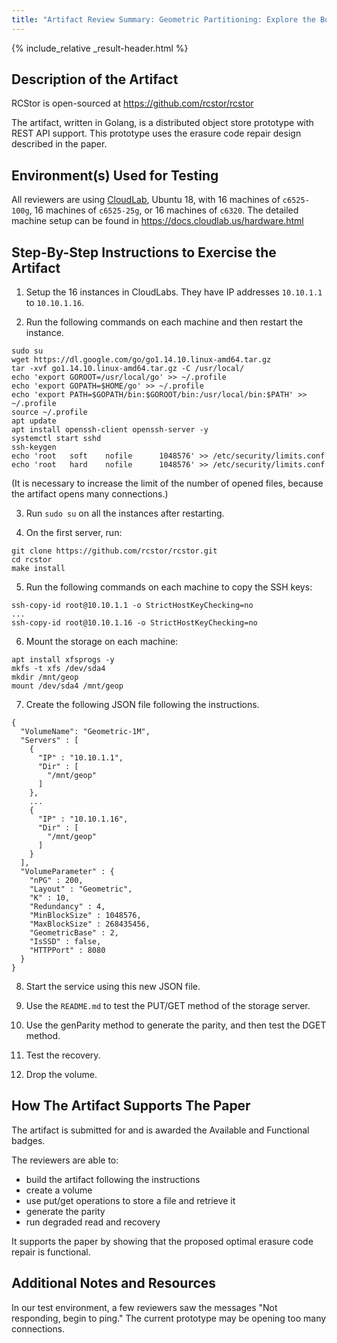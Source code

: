 ```yaml
---
title: "Artifact Review Summary: Geometric Partitioning: Explore the Boundary of Optimal Erasure Code Repair"
---
```


{% include_relative _result-header.html %}

## Description of the Artifact
RCStor is open-sourced at <https://github.com/rcstor/rcstor>

The artifact, written in Golang, is a distributed object store prototype with REST API support. This prototype uses the erasure code repair design described in the paper.

## Environment(s) Used for Testing

All reviewers are using [CloudLab](https://cloudlab.us/), Ubuntu 18, with 16 machines of `c6525-100g`, 16 machines of `c6525-25g`, or 16 machines of `c6320`. The detailed machine setup can be found in <https://docs.cloudlab.us/hardware.html>

## Step-By-Step Instructions to Exercise the Artifact

1. Setup the 16 instances in CloudLabs. They have IP addresses `10.10.1.1` to `10.10.1.16`.

2. Run the following commands on each machine and then restart the instance.

```
sudo su
wget https://dl.google.com/go/go1.14.10.linux-amd64.tar.gz
tar -xvf go1.14.10.linux-amd64.tar.gz -C /usr/local/
echo 'export GOROOT=/usr/local/go' >> ~/.profile
echo 'export GOPATH=$HOME/go' >> ~/.profile
echo 'export PATH=$GOPATH/bin:$GOROOT/bin:/usr/local/bin:$PATH' >> ~/.profile
source ~/.profile
apt update
apt install openssh-client openssh-server -y
systemctl start sshd
ssh-keygen
echo 'root   soft    nofile      1048576' >> /etc/security/limits.conf
echo 'root   hard    nofile      1048576' >> /etc/security/limits.conf
```

(It is necessary to increase the limit of the number of opened files, because the artifact opens many connections.)

3. Run `sudo su` on all the instances after restarting.

4. On the first server, run:

```
git clone https://github.com/rcstor/rcstor.git
cd rcstor
make install
```

5. Run the following commands on each machine to copy the SSH keys:

```
ssh-copy-id root@10.10.1.1 -o StrictHostKeyChecking=no
...
ssh-copy-id root@10.10.1.16 -o StrictHostKeyChecking=no
```


6. Mount the storage on each machine:

```
apt install xfsprogs -y
mkfs -t xfs /dev/sda4
mkdir /mnt/geop
mount /dev/sda4 /mnt/geop
```


7. Create the following JSON file following the instructions.

```
{
  "VolumeName": "Geometric-1M",
  "Servers" : [
    {
      "IP" : "10.10.1.1",
      "Dir" : [
        "/mnt/geop"
      ]
    },
    ...
    {
      "IP" : "10.10.1.16",
      "Dir" : [
        "/mnt/geop"
      ]
    }
  ],
  "VolumeParameter" : {
    "nPG" : 200,
    "Layout" : "Geometric",
    "K" : 10,
    "Redundancy" : 4,
    "MinBlockSize" : 1048576,
    "MaxBlockSize" : 268435456,
    "GeometricBase" : 2,
    "IsSSD" : false,
    "HTTPPort" : 8080
  }
}
```

8. Start the service using this new JSON file.

9. Use the `README.md` to test the PUT/GET method of the storage server.

10. Use the genParity method to generate the parity, and then test the DGET method.

11. Test the recovery.

12. Drop the volume.

## How The Artifact Supports The Paper

The artifact is submitted for and is awarded the Available and Functional badges. 

The reviewers are able to:
- build the artifact following the instructions
- create a volume
- use put/get operations to store a file and retrieve it
- generate the parity
- run degraded read and recovery

It supports the paper by showing that the proposed optimal erasure code repair is functional. 

## Additional Notes and Resources

In our test environment, a few reviewers saw the messages "Not responding, begin to ping." The current prototype may be opening too many connections. 
